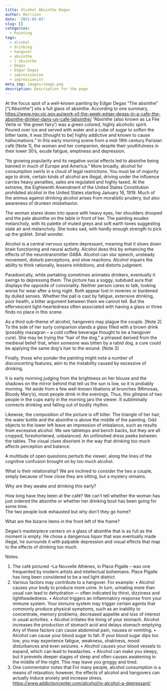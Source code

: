 ```yaml
---
title: Alcohol Absinthe Degas
author: Morrison
date: '2021-02-03'
slug: []
categories:
  - Painting
tags:
  - alcohol
  - drinking
  - hangover
  - absinthe
  - l'absinthe
  - Degas
  - Edgar Degas
  - impressionism
  - impressionist
meta_img: images/image.png
description: Description for the page
---
```


At the focus spot of a well-known painting by Edgar Degas “The absinthe” [“L’Absinthe”] sits a full glass of absinthe.  According to one summary, https://www.ngv.vic.gov.au/work-of-the-week-edgar-degas-in-a-cafe-the-absinthe-drinker-dans-un-cafe-labsinthe/ “Absinthe (also known as La Fée Verte or ‘the green fairy’) was a green colored, highly alcoholic spirit. Poured over ice and served with water and a cube of sugar to soften the bitter taste, it was [thought to be] highly addictive and known to cause hallucinations.”  In this early morning scene from a mid-19th century Parisian café [Note 1], the woman and her companion, despite their youthfulness in their lower 30’s, exude fatigue, emptiness and depression. 

“Its growing popularity and its negative social effects led to absinthe being banned in much of Europe and America.”  More broadly, alcohol for consumption swirls in a cloud of legal restrictions.  You must be of majority age to drink, certain kinds of alcohol are illegal, driving under the influence carries heavy penalties, sales are regulated and highly taxed.   At the extreme, the Eighteenth Amendment of the United States Constitution prohibited alcohol in the United States starting January 16, 1919.   Much of the animus against drinking alcohol arises from moralistic prudery, but also awareness of drunken misbehavior.  

The woman stares down into space with heavy eyes, her shoulders drooped and the pale absinthe on the table in front of her. The painting exudes melancholy, with its palette of muted greys and soft earth tones suggesting stale air and melancholy.  She looks sad, with hardly enough strength to pick up the goblet.  Small wonder.

Alcohol is a central nervous system depressant, meaning that it slows down brain functioning and neural activity. Alcohol does this by enhancing the effects of the neurotransmitter GABA. Alcohol can slur speech, unsteady movement, disturb perceptions, and slow reactions. Alcohol impairs the ability to think rationally, lessens inhibitions, and distorts judgment. 

Paradoxically, while partaking sometimes animates drinkers, eventually it swings to depressing them.  The picture has a soggy, subdued aura that displays the opposite of conviviality.  Neither person cares to talk, looking worse for wear after a long night.   Both appear lost in reveries or burdened by dulled senses.  Whether the pall is cast by fatigue, extensive drinking, poor health, a bitter argument between them we cannot tell.  But the effervescent light-heartedness often associated with having a glass or three finds no place in this scene.

As a third sub-theme of alcohol, hangovers may plague the couple. [Note 2] To the side of her surly companion stands a glass filled with a brown drink (possibly mazagran – a cold coffee beverage thought to be a hangover cure).  She may be trying the “hair of the dog,” a phrased derived from the medieval belief that, when someone was bitten by a rabid dog, a cure could be applying the same dog's hair to the wound. [Note 3]

Finally, those who ponder the painting might note a number of disconcerting features, akin to the Instability caused by excessive of drinking.  

  It is early morning judging from the brightness on her blouse and the shadows on the mirror behind that tell us the sun is low, so it is probably morning.   Yet aside from a few well-known libations at brunches (Mimosas, Bloody Mary’s), most people drink in the evenings, Thus, this glimpse of two people in the cups early in the morning jars the viewer.  It subliminally connects drinking and falling out of bodily rhythm.
  
  Likewise, the composition of the picture is off kilter. The triangle of her hair, the water bottle and the absinthe is above the middle of the painting. Odd objects to the lower left leave an impression of imbalance, such as results from excessive alcohol. We see tabletops and bench backs, but they are all cropped, foreshortened, unbalanced. An unfinished dress peeks between the tables. The visual clues disorient in the way that drinking too much affects perception and balance.

A multitude of open questions perturb the viewer, along the lines of the cognitive confusion brought on by too much alcohol.

What is their relationship? We are inclined to consider the two a couple, simply because of how close they are sitting, but a mystery remains.

  Why are they awake and drinking this early?

  How long have they been at the café?  We can’t tell whether the woman has just ordered the absinthe or whether her drinking bout has been going for some time.  
The two people look exhausted but why don’t they go home?

  What are the bizarre items in the front left  of the frame?


Degas’s masterpiece centers on a glass of absinthe that is as full as the moment is empty.  He chose a dangerous liquor that was eventually made illegal, he surrounds it with palpable depression and visual effects that map to the effects of drinking too much.


Notes:
1.	The café pictured –La Nouvelle Athènes, in Place Pigalle – was one frequented by modern artists and intellectual bohemians.  Place Pigalle has long been considered to be a red light district.
2.	Various factors may contribute to a hangover. For example:
•	Alcohol causes your body to produce more urine. In turn, urinating more than usual can lead to dehydration — often indicated by thirst, dizziness and lightheadedness.
•	Alcohol triggers an inflammatory response from your immune system. Your immune system may trigger certain agents that commonly produce physical symptoms, such as an inability to concentrate, memory problems, decreased appetite and loss of interest in usual activities.
•	Alcohol irritates the lining of your stomach. Alcohol increases the production of stomach acid and delays stomach emptying. Any of these factors can cause abdominal pain, nausea or vomiting.
•	Alcohol can cause your blood sugar to fall. If your blood sugar dips too low, you may experience fatigue, weakness, shakiness, mood disturbances and even seizures.
•	Alcohol causes your blood vessels to expand, which can lead to headaches.
•	Alcohol can make you sleepy, but it prevents deeper stages of sleep and often causes awakening in the middle of the night. This may leave you groggy and tired.
3.	One commentator notes that For many people, alcohol consumption is a means of relaxation; however, the effects of alcohol and hangovers can actually induce anxiety and increase stress.   https://www.addictioncenter.com/alcohol/is-alcohol-a-depressant/


